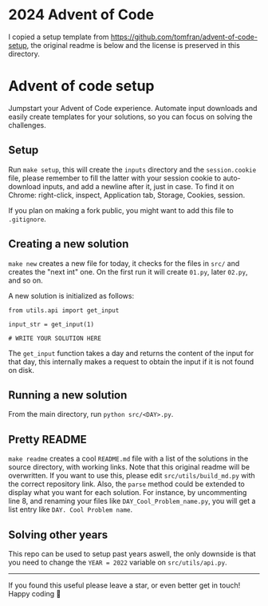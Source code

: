 # 2024 Advent of Code

I copied a setup template from https://github.com/tomfran/advent-of-code-setup, the original readme is below
and the license is preserved in this directory.

# Advent of code setup

Jumpstart your Advent of Code experience. Automate input downloads and easily create templates for your solutions, so you can focus on solving the challenges.

## Setup
Run `make setup`, this will create the `inputs` directory and the `session.cookie` file, please remember to fill the latter with your session cookie to auto-download inputs, and add a newline after it, just in case.
To find it on Chrome: right-click, inspect, Application tab, Storage, Cookies, session.

If you plan on making a fork public, you might want to add this file to `.gitignore`.

## Creating a new solution

```make new``` creates a new file for today, it checks for the files in `src/` and creates the "next int" one. On the first run it will create `01.py`, later `02.py`, and so on.

A new solution is initialized as follows: 
```
from utils.api import get_input

input_str = get_input(1)

# WRITE YOUR SOLUTION HERE
```
The `get_input` function takes a day and returns the content of the input for that day, this internally makes a request to obtain the input if it is not found on disk. 

## Running a new solution

From the main directory, run `python src/<DAY>.py`.

## Pretty README
`make readme` creates a cool `README.md` file with a list of the solutions in the source directory, with working links. Note that this original readme will be overwritten.
If you want to use this, please edit `src/utils/build_md.py` with the correct repository link.
Also, the `parse` method could be extended to display what you want for each solution. For instance, by uncommenting line 8, and renaming your files like `DAY_Cool_Problem_name.py`, you will get a list entry like `DAY. Cool Problem name`.

## Solving other years
This repo can be used to setup past years aswell, the only downside is that you need to change the `YEAR = 2022` variable on `src/utils/api.py`.

--- 
If you found this useful please leave a star, or even better get in touch! Happy coding :christmas_tree: